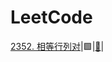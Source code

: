 # LeetCode
[2352. 相等行列对](https://github.com/xzqn-zcn/LeetCode/blob/master/Text_likou/src/com/xzqn/likou7/demo134.java)|🟩|[🦀](com.xzqn.likou7.demo134)|
